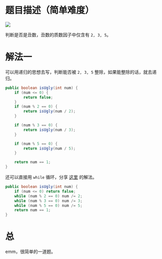 # 题目描述（简单难度）

![](https://windliang.oss-cn-beijing.aliyuncs.com/263.png)

判断是否是丑数，丑数的质数因子中仅含有 `2, 3, 5`。

# 解法一

可以用递归的思想去写，判断能否被 `2, 3, 5` 整除，如果能整除的话，就去递归。

```java
public boolean isUgly(int num) {
    if (num <= 0) {
        return false;
    }
    if (num % 2 == 0) {
        return isUgly(num / 2);
    }

    if (num % 3 == 0) {
        return isUgly(num / 3);
    }

    if (num % 5 == 0) {
        return isUgly(num / 5);
    }

    return num == 1;
}
```

还可以直接用 `while` 循环，分享 [这里](https://leetcode.com/problems/ugly-number/discuss/69342/Simplest-java-solution) 的解法。

```java
public boolean isUgly(int num) {
    if (num <= 0) return false;
    while (num % 2 == 0) num /= 2;
    while (num % 3 == 0) num /= 3;
    while (num % 5 == 0) num /= 5;
    return num == 1;
}
```

# 总

emm，很简单的一道题。